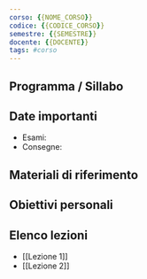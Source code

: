 ```yaml
---
corso: {{NOME_CORSO}}
codice: {{CODICE_CORSO}}
semestre: {{SEMESTRE}}
docente: {{DOCENTE}}
tags: #corso
---
```


## Programma / Sillabo

## Date importanti

- Esami: 
- Consegne:

## Materiali di riferimento

## Obiettivi personali

## Elenco lezioni
- [[Lezione 1]]
- [[Lezione 2]]

